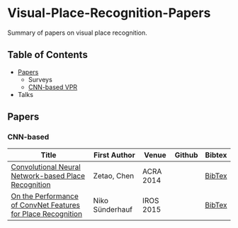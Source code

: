 # Visual-Place-Recognition-Papers
Summary of papers on visual place recognition.

## Table of Contents
- [Papers](#Papers)
  - Surveys
  - [CNN-based VPR](#CNN-based)
- Talks

## Papers
### CNN-based

| Title | First Author | Venue | Github | Bibtex |
|---|---|---|---|---|
| [Convolutional Neural Network-based Place Recognition](https://eprints.qut.edu.au/79662/) | Zetao, Chen | ACRA 2014 |  | [BibTex](citations/Chen_2014_Convolutional.txt) |
| [On the Performance of ConvNet Features for Place Recognition](https://ieeexplore.ieee.org/document/7353986) | Niko Sünderhauf | IROS 2015 |  | [BibTex](citations/Sunderhauf_2015_On.txt) |
